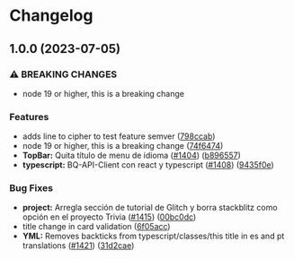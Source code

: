 # Changelog

## 1.0.0 (2023-07-05)


### ⚠ BREAKING CHANGES

* node 19 or higher, this is a breaking change

### Features

* adds line to cipher to test feature semver ([798ccab](https://github.com/unjust/bootcamp/commit/798ccab739ac693590f30142e2f62a6bed07b019))
* node 19 or higher, this is a breaking change ([74f6474](https://github.com/unjust/bootcamp/commit/74f64745adf45536a46a5fa3dbe84498d6138b0c))
* **TopBar:** Quita título de menu de idioma ([#1404](https://github.com/unjust/bootcamp/issues/1404)) ([b896557](https://github.com/unjust/bootcamp/commit/b896557efe13d5799f5168a0f41a51761781273e))
* **typescript:** BQ-API-Client con react y typescript ([#1408](https://github.com/unjust/bootcamp/issues/1408)) ([9435f0e](https://github.com/unjust/bootcamp/commit/9435f0e049963ea20e48641ea5414af8e6084115))


### Bug Fixes

* **project:** Arregla sección de tutorial de Glitch y borra stackblitz como opción en el proyecto Trivia ([#1415](https://github.com/unjust/bootcamp/issues/1415)) ([00bc0dc](https://github.com/unjust/bootcamp/commit/00bc0dc2cff19f28d3ab7be16e199af164f390de))
* title change in card validation ([6f05acc](https://github.com/unjust/bootcamp/commit/6f05acc29e5d4f402042d5b45870f3ba155ad82f))
* **YML:** Removes backticks from typescript/classes/this title in es and pt translations ([#1421](https://github.com/unjust/bootcamp/issues/1421)) ([31d2cae](https://github.com/unjust/bootcamp/commit/31d2cae9d565cf314068b4d8e9a592ec97334132))
